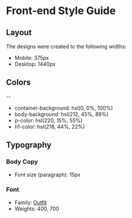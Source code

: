 # Front-end Style Guide

## Layout

The designs were created to the following widths:

- Mobile: 375px
- Desktop: 1440px

## Colors
-- 
- container-background: hsl(0, 0%, 100%)
- body-background: hsl(212, 45%, 89%)
- p-color: hsl(220, 15%, 55%)
- h1-color: hsl(218, 44%, 22%)

## Typography

### Body Copy

- Font size (paragraph): 15px

### Font

- Family: [Outfit](https://fonts.google.com/specimen/Outfit)
- Weights: 400, 700
